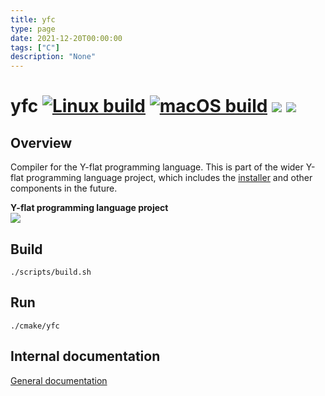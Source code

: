 ```yaml
---
title: yfc
type: page
date: 2021-12-20T00:00:00
tags: ["C"]
description: "None"
---
```


# yfc [![Linux build](https://github.com/y-flat/yfc/actions/workflows/linux.yml/badge.svg)](https://github.com/y-flat/yfc/actions/workflows/linux.yml) [![macOS build](https://github.com/y-flat/yfc/actions/workflows/macos.yml/badge.svg)](https://github.com/y-flat/yfc/actions/workflows/macos.yml) <img src="https://img.shields.io/tokei/lines/github/adamhutchings/yfc"> <img src="https://img.shields.io/github/languages/code-size/adamhutchings/yfc">

## Overview

Compiler for the Y-flat programming language. This is part of the wider Y-flat
programming language project, which includes the [installer](https://github.com/y-flat/yfin)
and other components in the future.

**Y-flat programming language project** <br/>
[<img src="https://img.shields.io/discord/922177071290134628?label=Discord&logo=discord&logoColor=white&color=red">](https://discord.gg/yMsQ4qcZ9J)

## Build

```
./scripts/build.sh
```

## Run

```
./cmake/yfc
```

## Internal documentation

[General documentation](https://github.com/y-flat/yfc/blob/main/docs/compiler-design.md)
